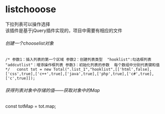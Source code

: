 # listchooose
下拉列表可以操作选择  
该插件是基于jQuery插件实现的，项目中需要有相应的文件
###### 创建一个chooselist对象
`/*
   参数1：插入列表的第一个区域
   参数2：创建列表类型  "hooklist":勾选框列表 "addcutlist"：增添操作框列表
   参数3：初始化列表的参数  每个数组中分别代表键和值
  */  
  const tot = new Total(".list_1","hooklist",[['html',false],['css',true],['c++',true],['java',true],['php',true],['c#',true],['c',true]]);`
###### 获得列表对象中存储的值——获取对象中的Map
   const totMap = tot.map;
